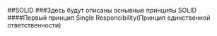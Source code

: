 ##SOLID
###Здесь будут описаны оснывные принципы SOLID
####Первый принцип Single Responcibility(Принцип единственной ответственности)
